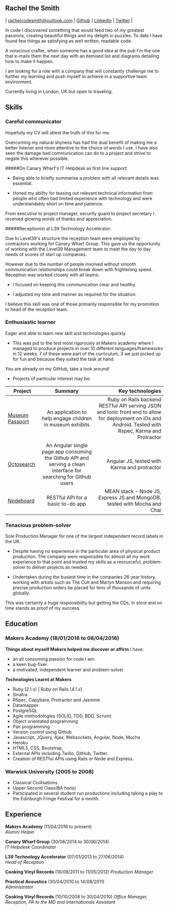 
## Rachel the Smith

| rachelcodesmith@outlook.com |
[Github](https://github.com/rachelsmithcode) | [LinkedIn](https://uk.linkedin.com/in/rachel-smith-1489a458) | [Twitter](@RachelCodeCraft) |

In code I discovered something that would feed two of my greatest passions, creating beautiful things and my delight in puzzles. To date I have found few things as satisfying as well written, readable code.

A voracious crafter, when someone has a good idea at the pub I'm the one that e-mails them the next day with an itemised list and diagrams detailing how to make it happen.

I am looking for a role with a company that will constantly challenge me to further my learning and push myself to achieve in a supportive team environment.

Currently living in London, UK but open to traveling.

## Skills

### Careful communicator

Hopefully my CV will attest the truth of this for me.

Overcoming my natural shyness has had the dual benefit of making me a better listener and more attentive to the choice of words I use. I have also seen the damage bad communication can do to a project and strive to negate this wherever possible.

#####On Canary Wharf's IT Helpdesk as first line support:

  + Being able to briefly summarise a problem with       all relevant details was essential.

  + Honed my ability for teasing out relevant technical information from people who often had limited experience with technology and were understandably short on time and patience.

From executive to project manager, security guard to project secretary I received glowing words of thanks and appreciation.

#####Receptionist at L39 Technology Accelerator:

  Due to Level39's structure the reception team were employed by contractors working for Canary
  Wharf Group. This gave us the opportunity of working with the Level39 Management team to meet the day to day needs of scores of start up companies.

  However due to the number of people involved without smooth communication relationships could break down with frightening speed. Reception was worked closely with all teams:

  + I focused on keeping this communication clear and healthy.

  + I adjusted my tone and manner as required for the situation.

  I believe this skill was one of those primarily responsible for my promotion to head of the reception team.


### Enthusiastic learner

Eager and able to learn new skill and technologies quickly.

- This was put to the test most rigorously at Makers academy where I managed to produce projects in over 10 different languages/frameworks in 12 weeks. 7 of these were part of the curriculum, 3 we just picked up for fun and because they suited the task at hand.

You are already on my GitHub, take a look around!

- Projects of particular interest may be:

| Project        | Summary          | Key technologies|
| ------------- |:-------------:| -----:|
| [Museum Passport](https://github.com/rachelsmithcode/frontend_museum_passport.git)      | An application to help engage children in museum exhibits | Ruby on Rails backend RESTful API serving JSON and Ionic front end to allow for deployment on iOs and Android. Tested with Rspec, Karma and Protractor |
| [Octosearch](https://github.com/rachelsmithcode/octo-search.git)      | An Angular single page app consuming the Github API and serving a clean interface for searching for Github users       |   Angular JS, tested with Karma and protractor |
| [Nodeboard](https://github.com/rachelsmithcode/nodeboard.git) | RESTful API for a basic to-do app | MEAN stack - Node JS, Express JS and MongoDB, tested with Mocha and Chai |


### Tenacious problem-solver

Sole Production Manager for one of the largest independent record labels in the UK.

  + Despite having no experience in the particular area of physical product production. The company were responsible for almost all my work experience to that point and trusted my skills as a resourceful, problem-solver to deliver projects as needed.

  + Undertaken during the busiest time in the companies 26 year history, working with artists such as The Cult and Marlyn Manson and requiring precise production orders be placed for tens of thousands of units globally.

This was certainly a huge responsibility but getting the CDs, in store and on time stands as proof of my success.   

## Education

### Makers Academy (18/01/2016 to 08/04/2016)

**Things about myself Makers helped me discover or affirm**
I have:
- an all consuming passion for code
I am:
- a keen bug-fixer
- a motivated, independent learner and problem-solver

**Technologies Learnt at Makers**
+ Ruby (2.1.x) | Ruby on Rails (4.1.x)
+ Sinatra
+ RSpec, Capybara, Protractor and Jasmine
+ Datamapper
+ PostgreSQL
+ Agile methodologies (SOLID, TDD, BDD, Scrum)
+ Object orientated programming
+ Pair programming
+ Version control using Github
+ Javascript, JQuery, Ajax, Websockets, Angular, Node, Mocha
+ Heroku
+ HTML5, CSS, Bootstrap,
+ External APIs including Twilio, GitHub, Twitter.
+ Creation of RESTful APIs using Rails or Node and Express.

### Warwick University (2005 to 2008)

- Classical Civilisations
- Upper Second Class(BA hons)
- Participated in several student run productions including taking a play to the Edinburgh Fringe Festival for a month.

## Experience

**Makers Academy** (11/04/2016 to present)  
*Alumni Helper*

**Canary Wharf Group** (30/06/2014 to 30/06/2014)  
*IT Helpdesk Coordinator*  

**L39 Technology Accelerator** (07/01/2013 to 27/06/2014)   
*Head of Reception*  

**Cooking Vinyl Records** (16/08/2011 to 11/05/2012)
*Production Manager*  

**Practical Acoustics** (30/04/2010 to 14/08/2011)  
*Administrator*  

**Cooking Vinyl Records** (10/10/2008 to 30/04/2010)
*Office Manager, Reception, PA to the MD and Internationals Assistant*  
